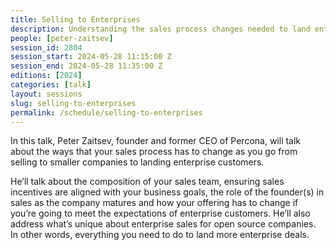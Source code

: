 ```yaml
---
title: Selling to Enterprises
description: Understanding the sales process changes needed to land enterprise customers
people: [peter-zaitsev]
session_id: 2804
session_start: 2024-05-28 11:15:00 Z
session_end: 2024-05-28 11:35:00 Z
editions: [2024]
categories: [talk]
layout: sessions
slug: selling-to-enterprises
permalink: /schedule/selling-to-enterprises
---
```


In this talk, Peter Zaitsev, founder and former CEO of Percona, will talk about the ways that your 
sales process has to change as you go from selling to smaller companies to landing enterprise customers. 

He’ll talk about the composition of your sales team, ensuring sales incentives are aligned with your business 
goals, the role of the founder(s) in sales as the company matures and how your offering has to change if you’re 
going to meet the expectations of enterprise customers. He’ll also address what’s unique about enterprise sales 
for open source companies. In other words, everything you need to do to land more enterprise deals. 
